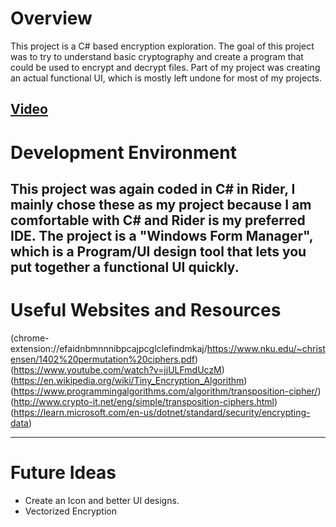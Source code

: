 # Overview

This project is a C# based encryption exploration. The goal of this project was to try to understand basic cryptography and create a program that could be used to encrypt and decrypt files. Part of my project was creating an actual functional UI, which is mostly left undone for most of my projects.

[Video](https://www.youtube.com/watch?v=AnBMCIVtEGc)
---
# Development Environment

This project was again coded in C# in Rider, I mainly chose these as my project because I am comfortable with C# and Rider is my preferred IDE. The project is a "Windows Form Manager", which is a Program/UI design tool that lets you put together a functional UI quickly.
---
# Useful Websites and Resources

(chrome-extension://efaidnbmnnnibpcajpcglclefindmkaj/https://www.nku.edu/~christensen/1402%20permutation%20ciphers.pdf)
(https://www.youtube.com/watch?v=jjULFmdUczM)
(https://en.wikipedia.org/wiki/Tiny_Encryption_Algorithm)
(https://www.programmingalgorithms.com/algorithm/transposition-cipher/)
(http://www.crypto-it.net/eng/simple/transposition-ciphers.html)
(https://learn.microsoft.com/en-us/dotnet/standard/security/encrypting-data)

---
# Future Ideas

 - Create an Icon and better UI designs.
 - Vectorized Encryption
